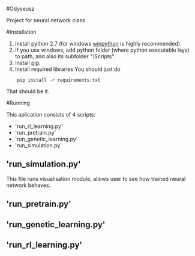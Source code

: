 #Odyseusz

Project for neural network class

#Installation

1. Install python 2.7 (for windows [winpython](http://winpython.github.io/) is highly recommended)
2. If you use windows, add python folder (where python executable lays) to path, and also its subfolder "\Scripts". 
3. Install [pip](https://pip.pypa.io/en/latest/installing.html).
4. Install required libraries
You should just do
```
	pip install -r requirements.txt
```

That should be it.

#Running

This aplication consists of 4 scripts:
 - 'run_rl_learning.py'
 - 'run_pretrain.py'
 - 'run_genetic_learning.py'
 - 'run_simulation.py'

## 'run_simulation.py'
This file runs visualisation module, allows user to see how trained neural network behaves.

## 'run_pretrain.py'

## 'run_genetic_learning.py'

## 'run_rl_learning.py'
